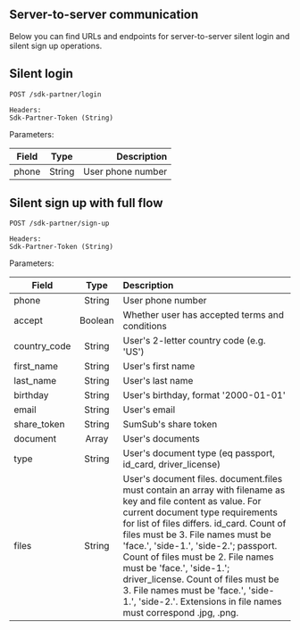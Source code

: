 ## Server-to-server communication

Below you can find URLs and endpoints for server-to-server silent login and silent sign up operations.

## Silent login

```
POST /sdk-partner/login

Headers:
Sdk-Partner-Token (String)
```

Parameters:

| Field        | Type           | Description  |
| ------------- |:-------------:| -----:|
| phone      | String | User phone number |


## Silent sign up with full flow

```
POST /sdk-partner/sign-up

Headers:
Sdk-Partner-Token (String)
```

Parameters:

| Field        | Type           | Description  |
| ------------- |:-------------:| :-----|
| phone      | String | User phone number |
| accept      | Boolean | Whether user has accepted terms and conditions |
| country_code      | String | User's 2-letter country code (e.g. 'US') |
| first_name      | String | User's first name |
| last_name      | String | User's last name |
| birthday      | String | User's birthday, format '2000-01-01' |
| email      | String | User's email |
| share_token      | String | SumSub's share token |
| document      | Array | User's documents |
|     type      | String | User's document type (eq passport, id_card, driver_license) |
|     files      | String | User's document files. document.files must contain an array with filename as key and file content as value. For current document type requirements for list of files differs. id_card. Count of files must be 3. File names must be 'face.', 'side-1.', 'side-2.'; passport. Count of files must be 2. File names must be 'face.', 'side-1.'; driver_license. Count of files must be 3. File names must be 'face.', 'side-1.', 'side-2.'. Extensions in file names must correspond .jpg, .png. |